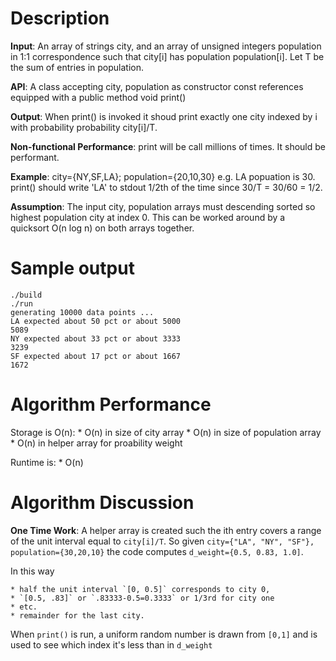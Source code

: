 # Description

**Input**: An array of strings city, and an array of unsigned integers population in 1:1 correspondence such that city[i] has population population[i]. Let T be the sum of entries in population. 

**API**: A class accepting city, population as constructor const references equipped with a public method void print()

**Output**: When print() is invoked it shoud print exactly one city indexed by i with probability probability city[i]/T.

**Non-functional Performance**: print will be call millions of times. It should be performant.

**Example**: city={NY,SF,LA}; population={20,10,30} e.g. LA popuation is 30. print() should write 'LA' to stdout 1/2th of the time since 30/T = 30/60 = 1/2.

**Assumption**: The input city, population arrays must descending sorted so highest population city at index 0. This can be worked around by a quicksort O(n log n) on both arrays together.

# Sample output
```
./build
./run
generating 10000 data points ...
LA expected about 50 pct or about 5000
5089
NY expected about 33 pct or about 3333
3239
SF expected about 17 pct or about 1667
1672
```

# Algorithm Performance
Storage is O(n):
    * O(n) in size of city array
    * O(n) in size of population array
    * O(n) in helper array for proability weight

Runtime is:
    * O(n)

# Algorithm Discussion
**One Time Work**: A helper array is created such the ith entry covers a range of the unit interval equal to `city[i]/T`. So given `city={"LA", "NY", "SF"}, population={30,20,10}` the code computes `d_weight={0.5, 0.83, 1.0]`. 

In this way

    * half the unit interval `[0, 0.5]` corresponds to city 0,
    * `[0.5, .83]` or `.83333-0.5=0.3333` or 1/3rd for city one
    * etc.
    * remainder for the last city.

When `print()` is run, a uniform random number is drawn from `[0,1]` and is used to see which index it's less than in `d_weight`
